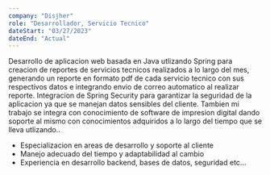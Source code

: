 ```yaml
---
company: "Disjher"
role: "Desarrollador, Servicio Tecnico"
dateStart: "03/27/2023"
dateEnd: "Actual"
---
```


Desarrollo de aplicacion web basada en Java utlizando Spring para creacion de reportes de servicios tecnicos realizados a lo largo del mes, generando un reporte en formato pdf de cada servicio tecnico con sus respectivos datos e integrando envio de correo automatico al realizar reporte. Integracion de Spring Security para garantizar la seguridad de la aplicacion ya que se manejan datos sensibles del cliente. Tambien mi trabajo se integra con conocimiento de software de impresion digital dando soporte al mismo con conocimientos adquiridos a lo largo del tiempo que se lleva utlizando..

- Especializacion en areas de desarrollo y soporte al cliente
- Manejo adecuado del tiempo y adaptabilidad al cambio
- Experiencia en desarrollo backend, bases de datos, seguridad etc...
